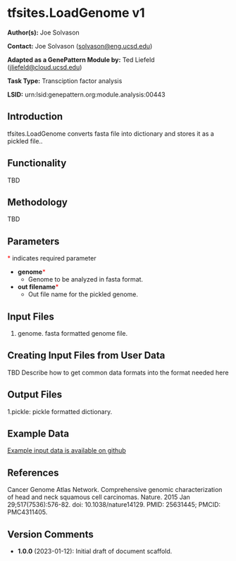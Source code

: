 # tfsites.LoadGenome v1

**Author(s):** Joe Solvason  

**Contact:** Joe Solvason (solvason@eng.ucsd.edu)

**Adapted as a GenePattern Module by:** Ted Liefeld (jliefeld@cloud.ucsd.edu)

**Task Type:** Transciption factor analysis

**LSID:**  urn:lsid:genepattern.org:module.analysis:00443


## Introduction

tfsites.LoadGenome converts fasta file into dictionary and stores it as a pickled file..

## Functionality

TBD

## Methodology

TBD

## Parameters

<span style="color: red;">*</span> indicates required parameter

- **genome**<span style="color: red;">*</span>
    - Genome to be analyzed in fasta format.
- **out filename**<span style="color: red;">*</span>
    - Out file name for the pickled genome.


## Input Files

1.  genome.  fasta formatted genome file. 
    


## Creating Input Files from User Data

TBD Describe how to get common data formats into the format needed here
       
## Output Files

  1.pickle: <output filename> pickle formatted dictionary.
    
  
## Example Data

[Example input data is available on github](https://github.com/jsolvason/tfsites-webportal/NNGGAWNN-inputs/)
    
## References

Cancer Genome Atlas Network. Comprehensive genomic characterization of head and neck squamous cell carcinomas. Nature. 2015 Jan 29;517(7536):576-82. doi: 10.1038/nature14129. PMID: 25631445; PMCID: PMC4311405.
    
## Version Comments

- **1.0.0** (2023-01-12): Initial draft of document scaffold.
